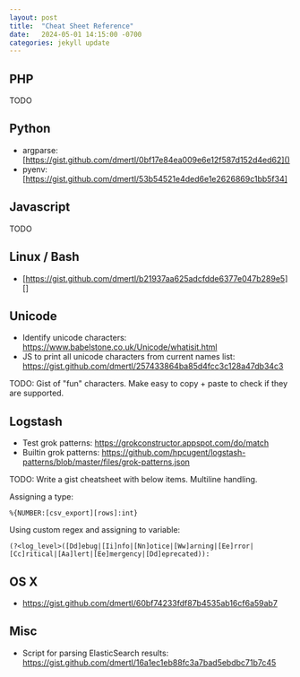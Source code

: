 ```yaml
---
layout: post
title:  "Cheat Sheet Reference"
date:   2024-05-01 14:15:00 -0700
categories: jekyll update
---
```


## PHP

TODO

## Python

- argparse: [https://gist.github.com/dmertl/0bf17e84ea009e6e12f587d152d4ed62]()
- pyenv: [https://gist.github.com/dmertl/53b54521e4ded6e1e2626869c1bb5f34]

## Javascript

TODO

## Linux / Bash

- [https://gist.github.com/dmertl/b21937aa625adcfdde6377e047b289e5][]

## Unicode

- Identify unicode characters: https://www.babelstone.co.uk/Unicode/whatisit.html
- JS to print all unicode characters from current names list: https://gist.github.com/dmertl/257433864ba85d4fcc3c128a47db34c3

TODO: Gist of "fun" characters. Make easy to copy + paste to check if they are supported.

## Logstash

- Test grok patterns: https://grokconstructor.appspot.com/do/match
- Builtin grok patterns: https://github.com/hpcugent/logstash-patterns/blob/master/files/grok-patterns.json

TODO: Write a gist cheatsheet with below items. Multiline handling.

Assigning a type:

```
%{NUMBER:[csv_export][rows]:int}
```

Using custom regex and assigning to variable:

```
(?<log_level>([Dd]ebug|[Ii]nfo|[Nn]otice|[Ww]arning|[Ee]rror|[Cc]ritical|[Aa]lert|[Ee]mergency|[Dd]eprecated)):
```

## OS X

- https://gist.github.com/dmertl/60bf74233fdf87b4535ab16cf6a59ab7

## Misc

- Script for parsing ElasticSearch results: https://gist.github.com/dmertl/16a1ec1eb88fc3a7bad5ebdbc71b7c45
